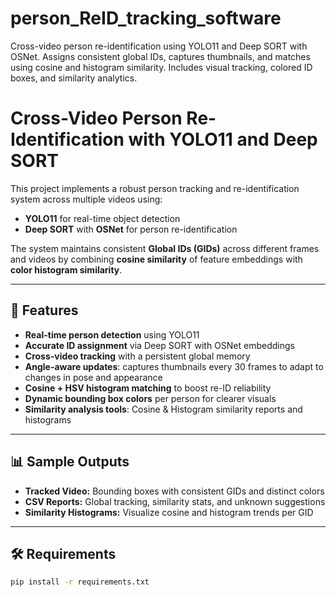 # person_ReID_tracking_software
Cross-video person re-identification using YOLO11 and Deep SORT with OSNet. Assigns consistent global IDs, captures thumbnails, and matches using cosine and histogram similarity. Includes visual tracking, colored ID boxes, and similarity analytics.

# Cross-Video Person Re-Identification with YOLO11 and Deep SORT

This project implements a robust person tracking and re-identification system across multiple videos using:
- **YOLO11** for real-time object detection
- **Deep SORT** with **OSNet** for person re-identification

The system maintains consistent **Global IDs (GIDs)** across different frames and videos by combining **cosine similarity** of feature embeddings with **color histogram similarity**.

---

## 🚀 Features

- **Real-time person detection** using YOLO11  
- **Accurate ID assignment** via Deep SORT with OSNet embeddings  
- **Cross-video tracking** with a persistent global memory  
- **Angle-aware updates**: captures thumbnails every 30 frames to adapt to changes in pose and appearance  
- **Cosine + HSV histogram matching** to boost re-ID reliability  
- **Dynamic bounding box colors** per person for clearer visuals  
- **Similarity analysis tools**: Cosine & Histogram similarity reports and histograms  


---

## 📊 Sample Outputs

- **Tracked Video:** Bounding boxes with consistent GIDs and distinct colors  
- **CSV Reports:** Global tracking, similarity stats, and unknown suggestions  
- **Similarity Histograms:** Visualize cosine and histogram trends per GID  

---

## 🛠 Requirements

```bash
pip install -r requirements.txt
